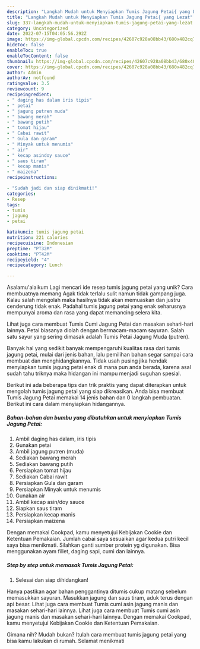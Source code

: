 ```yaml
---
description: "Langkah Mudah untuk Menyiapkan Tumis Jagung Petai{ yang Lezat"
title: "Langkah Mudah untuk Menyiapkan Tumis Jagung Petai{ yang Lezat"
slug: 337-langkah-mudah-untuk-menyiapkan-tumis-jagung-petai-yang-lezat
category: Uncategorized
date: 2022-07-15T04:05:56.292Z
image: https://img-global.cpcdn.com/recipes/42607c928a08bb43/680x482cq70/tumis-jagung-petai-foto-resep-utama.jpg
hideToc: false
enableToc: true
enableTocContent: false
thumbnail: https://img-global.cpcdn.com/recipes/42607c928a08bb43/680x482cq70/tumis-jagung-petai-foto-resep-utama.jpg
cover: https://img-global.cpcdn.com/recipes/42607c928a08bb43/680x482cq70/tumis-jagung-petai-foto-resep-utama.jpg
author: Admin
authorAv: notfound
ratingvalue: 3.5
reviewcount: 9
recipeingredient:
- " daging has dalam iris tipis"
- " petai"
- " jagung putren muda"
- " bawang merah"
- " bawang putih"
- " tomat hijau"
- " Cabai rawit"
- " Gula dan garam"
- " Minyak untuk menumis"
- " air"
- " kecap asindoy sauce"
- " saus tiram"
- " kecap manis"
- " maizena"
recipeinstructions:

- "Sudah jadi dan siap dinikmati!"
categories:
- Resep
tags:
- tumis
- jagung
- petai

katakunci: tumis jagung petai 
nutrition: 221 calories
recipecuisine: Indonesian
preptime: "PT32M"
cooktime: "PT42M"
recipeyield: "4"
recipecategory: Lunch

---
```



Asalamu'alaikum Lagi mencari ide resep tumis jagung petai yang unik? Cara membuatnya memang Agak tidak terlalu sulit namun tidak gampang juga. Kalau salah mengolah maka hasilnya tidak akan memuaskan dan justru cenderung tidak enak. Padahal tumis jagung petai yang enak seharusnya mempunyai aroma dan rasa yang dapat memancing selera kita.


Lihat juga cara membuat Tumis Cumi Jagung Petai dan masakan sehari-hari lainnya. Petai biasanya diolah dengan bermacam-macam sayuran. Salah satu sayur yang sering dimasak adalah Tumis Petai Jagung Muda (putren).

Banyak hal yang sedikit banyak mempengaruhi kualitas rasa dari tumis jagung petai, mulai dari jenis bahan, lalu pemilihan bahan segar sampai cara membuat dan menghidangkannya. Tidak usah pusing jika hendak menyiapkan tumis jagung petai enak di mana pun anda berada, karena asal sudah tahu triknya maka hidangan ini mampu menjadi suguhan spesial.


Berikut ini ada beberapa tips dan trik praktis yang dapat diterapkan untuk mengolah tumis jagung petai yang siap dikreasikan. Anda bisa membuat Tumis Jagung Petai memakai 14 jenis bahan dan 0 langkah pembuatan. Berikut ini cara dalam menyiapkan hidangannya.

<!--inarticleads1-->

##### Bahan-bahan dan bumbu yang dibutuhkan untuk menyiapkan Tumis Jagung Petai:

1. Ambil  daging has dalam, iris tipis
1. Gunakan  petai
1. Ambil  jagung putren (muda)
1. Sediakan  bawang merah
1. Sediakan  bawang putih
1. Persiapkan  tomat hijau
1. Sediakan  Cabai rawit
1. Persiapkan  Gula dan garam
1. Persiapkan  Minyak untuk menumis
1. Gunakan  air
1. Ambil  kecap asin/doy sauce
1. Siapkan  saus tiram
1. Persiapkan  kecap manis
1. Persiapkan  maizena


Dengan memakai Cookpad, kamu menyetujui Kebijakan Cookie dan Ketentuan Pemakaian. Jumlah cabai saya sesuaikan agar kedua putri kecil saya bisa menikmati. Silahkan ganti sumber protein yg digunakan. Bisa menggunakan ayam fillet, daging sapi, cumi dan lainnya. 

<!--inarticleads2-->

##### Step by step untuk memasak Tumis Jagung Petai:


1. Selesai dan siap dihidangkan!

Hanya pastikan agar bahan penggantinya ditumis cukup matang sebelum memasukkan sayuran. Masukkan jagung dan saus tiram, aduk terus dengan api besar. Lihat juga cara membuat Tumis cumi asin jagung manis dan masakan sehari-hari lainnya. Lihat juga cara membuat Tumis cumi asin jagung manis dan masakan sehari-hari lainnya. Dengan memakai Cookpad, kamu menyetujui Kebijakan Cookie dan Ketentuan Pemakaian. 

Gimana nih? Mudah bukan? Itulah cara membuat tumis jagung petai yang bisa kamu lakukan di rumah. Selamat menikmati
